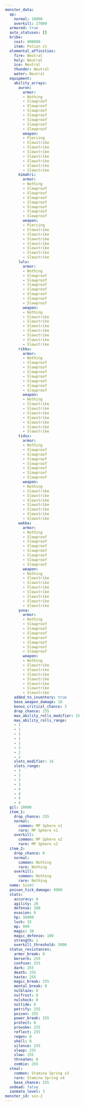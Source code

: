 ```yaml
---
monster_data:
  ap:
    normal: 18000
    overkill: 27000
  armored: true
  auto_statuses: []
  bribe:
    cost: 900000
    item: Potion x1
  elemental_affinities:
    fire: Neutral
    holy: Neutral
    ice: Neutral
    thunder: Neutral
    water: Neutral
  equipment:
    ability_arrays:
      auron:
        armor:
        - Nothing
        - Slowproof
        - Slowproof
        - Slowproof
        - Slowproof
        - Slowproof
        - Slowproof
        - Slowproof
        weapon:
        - Piercing
        - Slowstrike
        - Slowstrike
        - Slowstrike
        - Slowstrike
        - Slowstrike
        - Slowstrike
        - Slowstrike
      kimahri:
        armor:
        - Nothing
        - Slowproof
        - Slowproof
        - Slowproof
        - Slowproof
        - Slowproof
        - Slowproof
        - Slowproof
        weapon:
        - Piercing
        - Slowstrike
        - Slowstrike
        - Slowstrike
        - Slowstrike
        - Slowstrike
        - Slowstrike
        - Slowstrike
      lulu:
        armor:
        - Nothing
        - Slowproof
        - Slowproof
        - Slowproof
        - Slowproof
        - Slowproof
        - Slowproof
        - Slowproof
        weapon:
        - Nothing
        - Slowstrike
        - Slowstrike
        - Slowstrike
        - Slowstrike
        - Slowstrike
        - Slowstrike
        - Slowstrike
      rikku:
        armor:
        - Nothing
        - Slowproof
        - Slowproof
        - Slowproof
        - Slowproof
        - Slowproof
        - Slowproof
        - Slowproof
        weapon:
        - Nothing
        - Slowstrike
        - Slowstrike
        - Slowstrike
        - Slowstrike
        - Slowstrike
        - Slowstrike
        - Slowstrike
      tidus:
        armor:
        - Nothing
        - Slowproof
        - Slowproof
        - Slowproof
        - Slowproof
        - Slowproof
        - Slowproof
        - Slowproof
        weapon:
        - Nothing
        - Slowstrike
        - Slowstrike
        - Slowstrike
        - Slowstrike
        - Slowstrike
        - Slowstrike
        - Slowstrike
      wakka:
        armor:
        - Nothing
        - Slowproof
        - Slowproof
        - Slowproof
        - Slowproof
        - Slowproof
        - Slowproof
        - Slowproof
        weapon:
        - Nothing
        - Slowstrike
        - Slowstrike
        - Slowstrike
        - Slowstrike
        - Slowstrike
        - Slowstrike
        - Slowstrike
      yuna:
        armor:
        - Nothing
        - Slowproof
        - Slowproof
        - Slowproof
        - Slowproof
        - Slowproof
        - Slowproof
        - Slowproof
        weapon:
        - Nothing
        - Slowstrike
        - Slowstrike
        - Slowstrike
        - Slowstrike
        - Slowstrike
        - Slowstrike
        - Slowstrike
    added_to_inventory: true
    base_weapon_damage: 16
    bonus_critical_chance: 3
    drop_chance: 255
    max_ability_rolls_modifier: 15
    max_ability_rolls_range:
    - 1
    - 1
    - 1
    - 1
    - 1
    - 2
    - 2
    - 2
    slots_modifier: 16
    slots_range:
    - 3
    - 3
    - 3
    - 3
    - 4
    - 4
    - 4
    - 4
  gil: 10000
  item_1:
    drop_chance: 255
    normal:
      common: MP Sphere x1
      rare: MP Sphere x1
    overkill:
      common: MP Sphere x2
      rare: MP Sphere x2
  item_2:
    drop_chance: 0
    normal:
      common: Nothing
      rare: Nothing
    overkill:
      common: Nothing
      rare: Nothing
  name: Sin#2
  poison_tick_damage: 9000
  stats:
    accuracy: 0
    agility: 20
    defense: 100
    evasion: 0
    hp: 36000
    luck: 15
    mp: 999
    magic: 30
    magic_defense: 100
    strength: 1
    overkill_threshold: 3000
  status_resistances:
    armor_break: 0
    berserk: 255
    confuse: 255
    dark: 255
    death: 255
    haste: 255
    magic_break: 255
    mental_break: 0
    nulblaze: 0
    nulfrost: 0
    nulshock: 0
    nultide: 0
    petrify: 255
    poison: 255
    power_break: 255
    protect: 0
    provoke: 255
    reflect: 255
    regen: 0
    shell: 0
    silence: 255
    sleep: 255
    slow: 255
    threaten: 0
    zombie: 255
  steal:
    common: Stamina Spring x3
    rare: Stamina Spring x4
    base_chance: 255
  undead: false
  zanmato_level: 3
monster_id: sin-2
---
```

